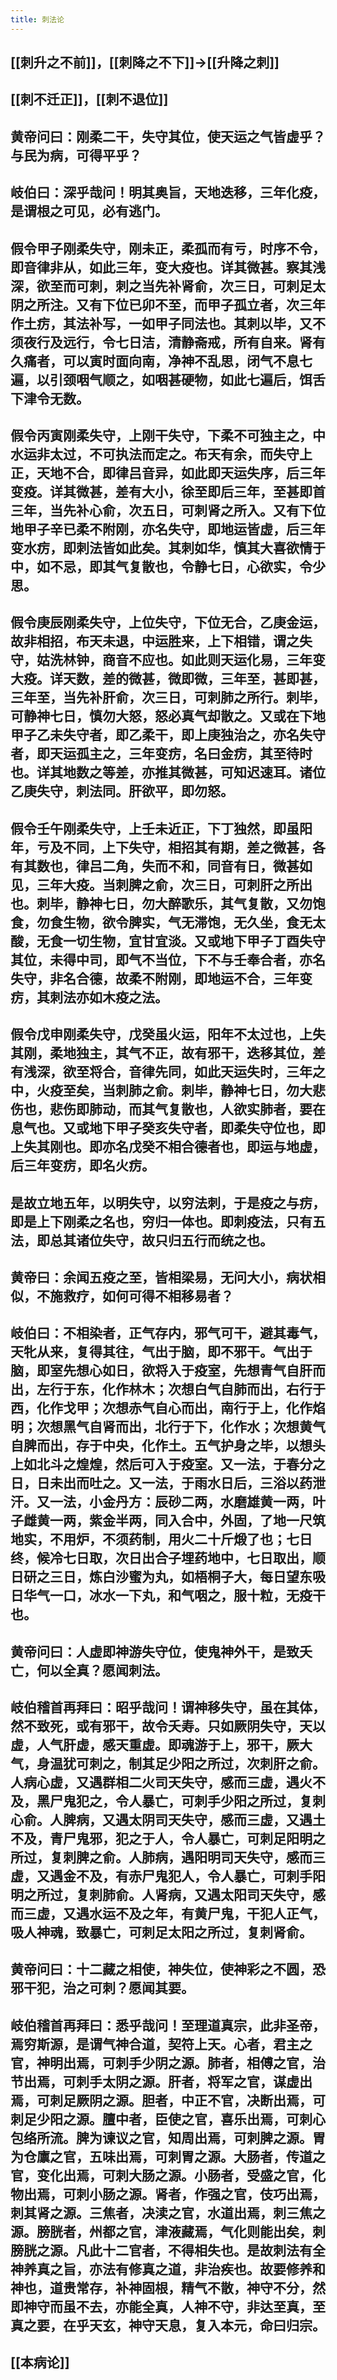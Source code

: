```yaml
---
title: 刺法论
---
```


## [[刺升之不前]]，[[刺降之不下]]->[[升降之刺]]
## [[刺不迁正]]，[[刺不退位]]
## 黄帝问曰：刚柔二干，失守其位，使天运之气皆虚乎？与民为病，可得平乎？
## 岐伯曰：深乎哉问！明其奥旨，天地迭移，三年化疫，是谓根之可见，必有逃门。
## 假令甲子刚柔失守，刚未正，柔孤而有亏，时序不令，即音律非从，如此三年，变大疫也。详其微甚。察其浅深，欲至而可刺，刺之当先补肾俞，次三日，可刺足太阴之所注。又有下位已卯不至，而甲子孤立者，次三年作土疠，其法补写，一如甲子同法也。其刺以毕，又不须夜行及远行，令七日洁，清静斋戒，所有自来。肾有久痛者，可以寅时面向南，净神不乱思，闭气不息七遍，以引颈咽气顺之，如咽甚硬物，如此七遍后，饵舌下津令无数。
## 假令丙寅刚柔失守，上刚干失守，下柔不可独主之，中水运非太过，不可执法而定之。布天有余，而失守上正，天地不合，即律吕音异，如此即天运失序，后三年变疫。详其微甚，差有大小，徐至即后三年，至甚即首三年，当先补心俞，次五日，可刺肾之所入。又有下位地甲子辛已柔不附刚，亦名失守，即地运皆虚，后三年变水疠，即刺法皆如此矣。其刺如华，慎其大喜欲情于中，如不忌，即其气复散也，令静七日，心欲实，令少思。
## 假令庚辰刚柔失守，上位失守，下位无合，乙庚金运，故非相招，布天未退，中运胜来，上下相错，谓之失守，姑洗林钟，商音不应也。如此则天运化易，三年变大疫。详天数，差的微甚，微即微，三年至，甚即甚，三年至，当先补肝俞，次三日，可刺肺之所行。刺毕，可静神七日，慎勿大怒，怒必真气却散之。又或在下地甲子乙未失守者，即乙柔干，即上庚独治之，亦名失守者，即天运孤主之，三年变疠，名曰金疠，其至待时也。详其地数之等差，亦推其微甚，可知迟速耳。诸位乙庚失守，刺法同。肝欲平，即勿怒。
## 假令壬午刚柔失守，上壬未近正，下丁独然，即虽阳年，亏及不同，上下失守，相招其有期，差之微甚，各有其数也，律吕二角，失而不和，同音有日，微甚如见，三年大疫。当刺脾之俞，次三日，可刺肝之所出也。刺毕，静神七日，勿大醉歌乐，其气复散，又勿饱食，勿食生物，欲令脾实，气无滞饱，无久坐，食无太酸，无食一切生物，宜甘宜淡。又或地下甲子丁酉失守其位，未得中司，即气不当位，下不与壬奉合者，亦名失守，非名合德，故柔不附刚，即地运不合，三年变疠，其刺法亦如木疫之法。
## 假令戊申刚柔失守，戊癸虽火运，阳年不太过也，上失其刚，柔地独主，其气不正，故有邪干，迭移其位，差有浅深，欲至将合，音律先同，如此天运失时，三年之中，火疫至矣，当刺肺之俞。刺毕，静神七日，勿大悲伤也，悲伤即肺动，而其气复散也，人欲实肺者，要在息气也。又或地下甲子癸亥失守者，即柔失守位也，即上失其刚也。即亦名戊癸不相合德者也，即运与地虚，后三年变疠，即名火疠。
## 是故立地五年，以明失守，以穷法刺，于是疫之与疠，即是上下刚柔之名也，穷归一体也。即刺疫法，只有五法，即总其诸位失守，故只归五行而统之也。
## 黄帝曰：余闻五疫之至，皆相梁易，无问大小，病状相似，不施救疗，如何可得不相移易者？
## 岐伯曰：不相染者，正气存内，邪气可干，避其毒气，天牝从来，复得其往，气出于脑，即不邪干。气出于脑，即室先想心如日，欲将入于疫室，先想青气自肝而出，左行于东，化作林木；次想白气自肺而出，右行于西，化作戈甲；次想赤气自心而出，南行于上，化作焰明；次想黑气自肾而出，北行于下，化作水；次想黄气自脾而出，存于中央，化作土。五气护身之毕，以想头上如北斗之煌煌，然后可入于疫室。又一法，于春分之日，日未出而吐之。又一法，于雨水日后，三浴以药泄汗。又一法，小金丹方：辰砂二两，水磨雄黄一两，叶子雌黄一两，紫金半两，同入合中，外固，了地一尺筑地实，不用炉，不须药制，用火二十斤煅了也；七日终，候冷七日取，次日出合子埋药地中，七日取出，顺日研之三日，炼白沙蜜为丸，如梧桐子大，每日望东吸日华气一口，冰水一下丸，和气咽之，服十粒，无疫干也。
## 黄帝问曰：人虚即神游失守位，使鬼神外干，是致夭亡，何以全真？愿闻刺法。
## 岐伯稽首再拜曰：昭乎哉问！谓神移失守，虽在其体，然不致死，或有邪干，故令夭寿。只如厥阴失守，天以虚，人气肝虚，感天重虚。即魂游于上，邪干，厥大气，身温犹可刺之，制其足少阳之所过，次刺肝之俞。人病心虚，又遇群相二火司天失守，感而三虚，遇火不及，黑尸鬼犯之，令人暴亡，可刺手少阳之所过，复刺心俞。人脾病，又遇太阴司天失守，感而三虚，又遇土不及，青尸鬼邪，犯之于人，令人暴亡，可刺足阳明之所过，复刺脾之俞。人肺病，遇阳明司天失守，感而三虚，又遇金不及，有赤尸鬼犯人，令人暴亡，可刺手阳明之所过，复刺肺俞。人肾病，又遇太阳司天失守，感而三虚，又遇水运不及之年，有黄尸鬼，干犯人正气，吸人神魂，致暴亡，可刺足太阳之所过，复刺肾俞。
## 黄帝问曰：十二藏之相使，神失位，使神彩之不圆，恐邪干犯，治之可刺？愿闻其要。
## 岐伯稽首再拜曰：悉乎哉问！至理道真宗，此非圣帝，焉穷斯源，是谓气神合道，契符上天。心者，君主之官，神明出焉，可刺手少阴之源。肺者，相傅之官，治节出焉，可刺手太阴之源。肝者，将军之官，谋虚出焉，可刺足厥阴之源。胆者，中正不官，决断出焉，可刺足少阳之源。膻中者，臣使之官，喜乐出焉，可刺心包络所流。脾为谏议之官，知周出焉，可刺脾之源。胃为仓廪之官，五味出焉，可刺胃之源。大肠者，传道之官，变化出焉，可刺大肠之源。小肠者，受盛之官，化物出焉，可刺小肠之源。肾者，作强之官，伎巧出焉，刺其肾之源。三焦者，决渎之官，水道出焉，刺三焦之源。膀胱者，州都之官，津液藏焉，气化则能出矣，刺膀胱之源。凡此十二官者，不得相失也。是故刺法有全神养真之旨，亦法有修真之道，非治疾也。故要修养和神也，道贵常存，补神固根，精气不散，神守不分，然即神守而虽不去，亦能全真，人神不守，非达至真，至真之要，在乎天玄，神守天息，复入本元，命曰归宗。
## [[本病论]]
